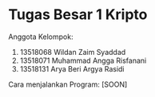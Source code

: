 # Tugas Besar 1 Kripto

Anggota Kelompok:
1. 13518068 Wildan Zaim Syaddad
2. 13518071 Muhammad Angga Risfanani
3. 13518131 Arya Beri Argya Rasidi

Cara menjalankan Program:
[SOON]
